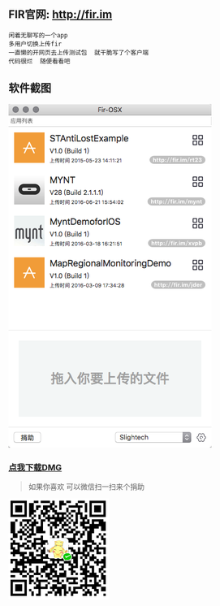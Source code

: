
## FIR官网: http://fir.im

```
闲着无聊写的一个app
多用户切换上传fir
一直懒的开网页去上传测试包  就干脆写了个客户端
代码很烂  随便看看吧 
```

## 软件截图

![](doc/screenshot.png)

### [点我下载DMG](Fir-macOS.dmg)

> 如果你喜欢   可以微信扫一扫来个捐助

![](doc/donate.png)
